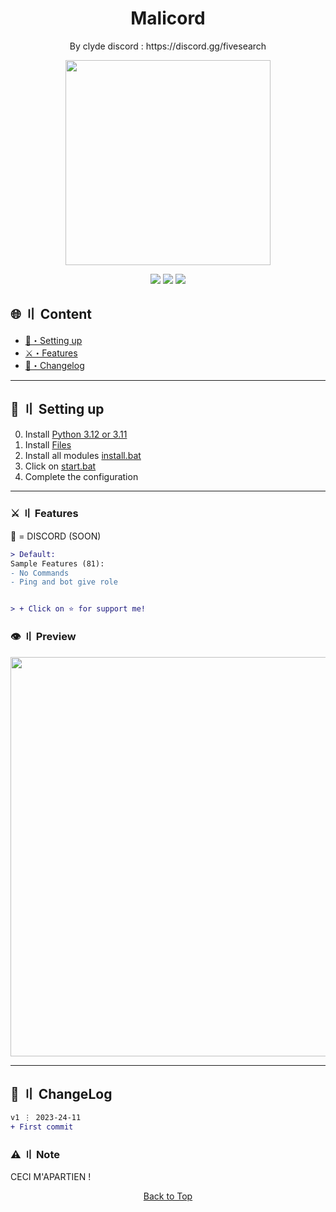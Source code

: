 <a id="top"></a>

#

<h1 align="center">
  Malicord
</h1>
<p align="center">
  By clyde discord : https://discord.gg/fivesearch
 </p>
<p align="center"> 
  <kbd>
<img src="https://cdn.discordapp.com/attachments/1172675759186386944/1177580273932714054/bc6b9c3abfa4b23e193f557fe03f7a84.png?ex=65730617&is=65609117&hm=ef2c559ca04967c554db13534a885015540cd96397f4b91ff74f9d8e1a8874ee&" width="328"></img>
  </kbd>
</p>

<p align="center">
<img src="https://img.shields.io/github/last-commit/Malicord/Malicord?style=flat">
<img src="https://img.shields.io/github/stars/Malicord/Malicord?color=brightgreen">
<img src="https://img.shields.io/github/forks/Malicord/Malicord?color=brightgreen">
</p>


## <a id="content"></a>🌐 〢 Content

- [📁・Setting up](#setup)
- [⚔️・Features](#features)
- [📝・Changelog](#changelog)


<a id="setup"></a>

---

## <a id="setup"></a> 📁 〢 Setting up

0. Install [Python 3.12 or 3.11](https://www.python.org/ftp/python/3.12.0/python-3.12.0-amd64.exe)
1. Install [Files]()
2. Install all modules [install.bat]()
3. Click on [start.bat]()
4. Complete the configuration


<a id="features"></a>

---

### ⚔️ 〢 Features

🔮 = DISCORD (SOON)

```diff
> Default:
Sample Features (81):
- No Commands
- Ping and bot give role


> + Click on ⭐ for support me!
```


### <a id="preview"></a>👁️ 〢 Preview

<img title="" src="https://cdn.discordapp.com/attachments/1172675759186386944/1177582057573072896/image.png?ex=657307c0&is=656092c0&hm=94c086cd564dcc39ed0139db0bb4edf824b242aba07d549d56442a8f713099ac&" alt="" width="639">


<a id="todo"></a>


---

## <a id="changelog"></a>💭 〢 ChangeLog

```diff
v1 ⋮ 2023-24-11
+ First commit
```

<a id="note"></a>

### ⚠️ 〢 Note

CECI M'APARTIEN !

<p align="center"><a href=#top>Back to Top</a></p>
